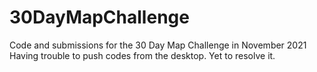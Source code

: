 # 30DayMapChallenge
Code and submissions for the 30 Day Map Challenge in November 2021
Having trouble to push codes from the desktop. Yet to resolve it.
